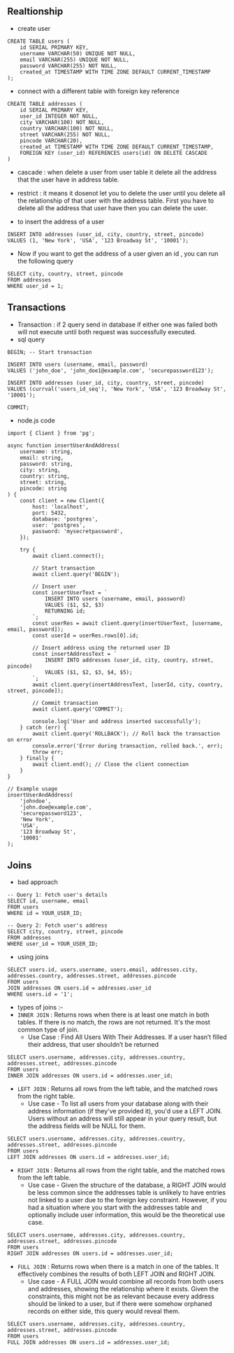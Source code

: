 ## Realtionship

- create user

```
CREATE TABLE users (
    id SERIAL PRIMARY KEY,
    username VARCHAR(50) UNIQUE NOT NULL,
    email VARCHAR(255) UNIQUE NOT NULL,
    password VARCHAR(255) NOT NULL,
    created_at TIMESTAMP WITH TIME ZONE DEFAULT CURRENT_TIMESTAMP
);
```

- connect with a different table with foreign key reference

```
CREATE TABLE addresses (
    id SERIAL PRIMARY KEY,
    user_id INTEGER NOT NULL,
    city VARCHAR(100) NOT NULL,
    country VARCHAR(100) NOT NULL,
    street VARCHAR(255) NOT NULL,
    pincode VARCHAR(20),
    created_at TIMESTAMP WITH TIME ZONE DEFAULT CURRENT_TIMESTAMP,
    FOREIGN KEY (user_id) REFERENCES users(id) ON DELETE CASCADE
)
```

- cascade : when delete a user from user table it delete all the address that the user have in address table.
- restrict : it means it dosenot let you to delete the user until you delete all the relationship of that user with the address table. First you have to delete all the address that user have then you can delete the user.

- to insert the address of a user

```
INSERT INTO addresses (user_id, city, country, street, pincode)
VALUES (1, 'New York', 'USA', '123 Broadway St', '10001');
```

- Now if you want to get the address of a user given an id , you can run the following query

```
SELECT city, country, street, pincode
FROM addresses
WHERE user_id = 1;
```

## Transactions

- Transaction : if 2 query send in database if either one was failed both will not execute until both request was successfully executed.
- sql query

```
BEGIN; -- Start transaction

INSERT INTO users (username, email, password)
VALUES ('john_doe', 'john_doe1@example.com', 'securepassword123');

INSERT INTO addresses (user_id, city, country, street, pincode)
VALUES (currval('users_id_seq'), 'New York', 'USA', '123 Broadway St', '10001');

COMMIT;
```

- node.js code

```
import { Client } from 'pg';

async function insertUserAndAddress(
    username: string,
    email: string,
    password: string,
    city: string,
    country: string,
    street: string,
    pincode: string
) {
    const client = new Client({
        host: 'localhost',
        port: 5432,
        database: 'postgres',
        user: 'postgres',
        password: 'mysecretpassword',
    });

    try {
        await client.connect();

        // Start transaction
        await client.query('BEGIN');

        // Insert user
        const insertUserText = `
            INSERT INTO users (username, email, password)
            VALUES ($1, $2, $3)
            RETURNING id;
        `;
        const userRes = await client.query(insertUserText, [username, email, password]);
        const userId = userRes.rows[0].id;

        // Insert address using the returned user ID
        const insertAddressText = `
            INSERT INTO addresses (user_id, city, country, street, pincode)
            VALUES ($1, $2, $3, $4, $5);
        `;
        await client.query(insertAddressText, [userId, city, country, street, pincode]);

        // Commit transaction
        await client.query('COMMIT');

        console.log('User and address inserted successfully');
    } catch (err) {
        await client.query('ROLLBACK'); // Roll back the transaction on error
        console.error('Error during transaction, rolled back.', err);
        throw err;
    } finally {
        await client.end(); // Close the client connection
    }
}

// Example usage
insertUserAndAddress(
    'johndoe',
    'john.doe@example.com',
    'securepassword123',
    'New York',
    'USA',
    '123 Broadway St',
    '10001'
);
```

## Joins

- bad approach

```
-- Query 1: Fetch user's details
SELECT id, username, email
FROM users
WHERE id = YOUR_USER_ID;

-- Query 2: Fetch user's address
SELECT city, country, street, pincode
FROM addresses
WHERE user_id = YOUR_USER_ID;
```

- using joins

```
SELECT users.id, users.username, users.email, addresses.city, addresses.country, addresses.street, addresses.pincode
FROM users
JOIN addresses ON users.id = addresses.user_id
WHERE users.id = '1';
```

- types of joins :-
- `INNER JOIN` : Returns rows when there is at least one match in both tables. If there is no match, the rows are not returned. It's the most common type of join.
  - Use Case : Find All Users With Their Addresses. If a user hasn’t filled their address, that user shouldn’t be returned

```
SELECT users.username, addresses.city, addresses.country, addresses.street, addresses.pincode
FROM users
INNER JOIN addresses ON users.id = addresses.user_id;
```

- `LEFT JOIN` : Returns all rows from the left table, and the matched rows from the right table.
  - Use case - To list all users from your database along with their address information (if they've provided it), you'd use a LEFT JOIN. Users without an address will still appear in your query result, but the address fields will be NULL for them.

```
SELECT users.username, addresses.city, addresses.country, addresses.street, addresses.pincode
FROM users
LEFT JOIN addresses ON users.id = addresses.user_id;
```

- `RIGHT JOIN` : Returns all rows from the right table, and the matched rows from the left table.
  - Use case - Given the structure of the database, a RIGHT JOIN would be less common since the addresses table is unlikely to have entries not linked to a user due to the foreign key constraint. However, if you had a situation where you start with the addresses table and optionally include user information, this would be the theoretical use case.

```
SELECT users.username, addresses.city, addresses.country, addresses.street, addresses.pincode
FROM users
RIGHT JOIN addresses ON users.id = addresses.user_id;
```

- `FULL JOIN` : Returns rows when there is a match in one of the tables. It effectively combines the results of both LEFT JOIN and RIGHT JOIN.
  - Use case - A FULL JOIN would combine all records from both users and addresses, showing the relationship where it exists. Given the constraints, this might not be as relevant because every address should be linked to a user, but if there were somehow orphaned records on either side, this query would reveal them.

```
SELECT users.username, addresses.city, addresses.country, addresses.street, addresses.pincode
FROM users
FULL JOIN addresses ON users.id = addresses.user_id;
```
